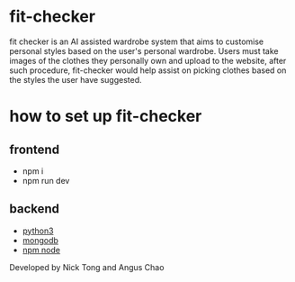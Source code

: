 # fit-checker

fit checker is an AI assisted wardrobe system that aims to customise personal styles based on the user's personal wardrobe. Users must take images of the clothes they personally own and upload to the website, after such procedure, fit-checker would help assist on picking clothes based on the styles the user have suggested.

# how to set up fit-checker

## frontend

- npm i
- npm run dev

## backend

- [python3](https://www.python.org/downloads/)
- [mongodb](https://www.mongodb.com/docs/manual/administration/install-community/)
- [npm node](https://docs.npmjs.com/downloading-and-installing-node-js-and-npm)

Developed by Nick Tong and Angus Chao

